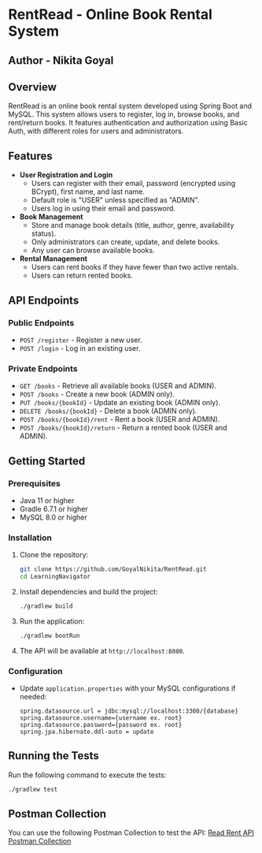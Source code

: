 # RentRead - Online Book Rental System

## Author - Nikita Goyal

## Overview
RentRead is an online book rental system developed using Spring Boot and MySQL. This system allows users to register, log in, browse books, and rent/return books. It features authentication and authorization using Basic Auth, with different roles for users and administrators.

## Features
- **User Registration and Login**
  - Users can register with their email, password (encrypted using BCrypt), first name, and last name.
  - Default role is "USER" unless specified as "ADMIN".
  - Users log in using their email and password.
- **Book Management**
  - Store and manage book details (title, author, genre, availability status).
  - Only administrators can create, update, and delete books.
  - Any user can browse available books.
- **Rental Management**
  - Users can rent books if they have fewer than two active rentals.
  - Users can return rented books.

## API Endpoints

### Public Endpoints
- `POST /register` - Register a new user.
- `POST /login` - Log in an existing user.

### Private Endpoints
- `GET /books` - Retrieve all available books (USER and ADMIN).
- `POST /books` - Create a new book (ADMIN only).
- `PUT /books/{bookId}` - Update an existing book (ADMIN only).
- `DELETE /books/{bookId}` - Delete a book (ADMIN only).
- `POST /books/{bookId}/rent` - Rent a book (USER and ADMIN).
- `POST /books/{bookId}/return` - Return a rented book (USER and ADMIN).

## Getting Started

### Prerequisites
- Java 11 or higher
- Gradle 6.7.1 or higher
- MySQL 8.0 or higher


### Installation
1. Clone the repository:
    ```bash
    git clone https://github.com/GoyalNikita/RentRead.git
    cd LearningNavigator
    ```

2. Install dependencies and build the project:
    ```bash
    ./gradlew build
    ```

3. Run the application:
    ```bash
    ./gradlew bootRun
    ```

4. The API will be available at `http://localhost:8080`.

### Configuration

- Update `application.properties` with your MySQL configurations if needed:
    ```properties
    spring.datasource.url = jdbc:mysql://localhost:3300/{database}
    spring.datasource.username={username ex. root}
    spring.datasource.password={password ex. root}
    spring.jpa.hibernate.ddl-auto = update
    ```

## Running the Tests

Run the following command to execute the tests:
```bash
./gradlew test
```

## Postman Collection

You can use the following Postman Collection to test the API:
[Read Rent API Postman Collection](https://red-firefly-736811.postman.co/workspace/New-Team-Workspace~446ac2dc-32b8-4882-b3de-4aba165c8ad5/collection/36335262-27471865-4d51-4d0d-aa7b-0a91ad110e29?action=share&creator=36335262)
